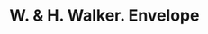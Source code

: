 ---
doi: 10.7916/D8XP8H2F
date_other: '1894'
date_other_textual: '1894'
form: printed ephemera
genre:
- Envelopes
name:
- W. & H. Walker
object_in_context_url: https://biggert.cul.columbia.edu/items/view/ave_biggert_01497
subject_hierarchical_geographic:
- Pittsburgh, Pennsylvania, United States
subject_name:
- W. & H. Walker
title: W. & H. Walker. Envelope
sort_title: W. & H. Walker. Envelope
call_number: ave_biggert_01497
coordinates:
- 40.439722222222215,-79.97638888888889
pid: ave_biggert_01497
identifiers: ave_biggert_01497
thumbnail: https://derivativo-2.library.columbia.edu/iiif/2/ldpd:344028/full/!256,256/0/native.jpg
permalink: /biggert/ave_biggert_01497/
layout: iiif-image-page
---